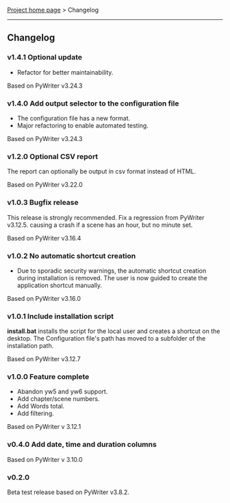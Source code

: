 [Project home page](index) > Changelog

------------------------------------------------------------------------

## Changelog

### v1.4.1 Optional update

- Refactor for better maintainability.

Based on PyWriter v3.24.3

### v1.4.0 Add output selector to the configuration file

- The configuration file has a new format.
- Major refactoring to enable automated testing.

Based on PyWriter v3.24.3

### v1.2.0 Optional CSV report

The report can optionally be output in csv format instead of HTML.

Based on PyWriter v3.22.0

### v1.0.3 Bugfix release

This release is strongly recommended.
Fix a regression from PyWriter v3.12.5. causing a crash if a scene has an 
hour, but no minute set.

Based on PyWriter v3.16.4

### v1.0.2 No automatic shortcut creation

- Due to sporadic security warnings, the automatic shortcut creation during installation is removed. The user is now guided to create the application shortcut manually.  

Based on PyWriter v3.16.0

### v1.0.1 Include installation script

**install.bat** installs the script for the local user and creates a 
shortcut on the desktop.
The Configuration file's path has moved to a subfolder of the installation path.

Based on PyWriter v3.12.7

### v1.0.0 Feature complete

- Abandon yw5 and yw6 support.
- Add chapter/scene numbers.
- Add Words total.
- Add filtering.

Based on PyWriter v 3.12.1

### v0.4.0 Add date, time and duration columns

Based on PyWriter v 3.10.0

### v0.2.0

Beta test release based on PyWriter v3.8.2.

